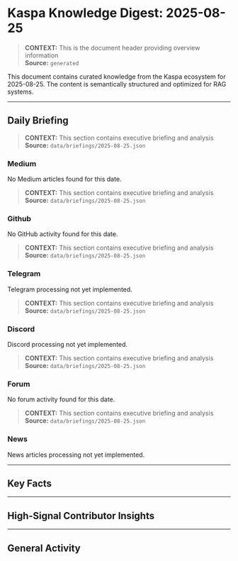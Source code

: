 # Kaspa Knowledge Digest: 2025-08-25

> **CONTEXT:** This is the document header providing overview information  
> **Source:** `generated`

This document contains curated knowledge from the Kaspa ecosystem
for 2025-08-25. The content is semantically structured and optimized
for RAG systems.

---

## Daily Briefing

> **CONTEXT:** This section contains executive briefing and analysis  
> **Source:** `data/briefings/2025-08-25.json`

### Medium

No Medium articles found for this date.

> **CONTEXT:** This section contains executive briefing and analysis  
> **Source:** `data/briefings/2025-08-25.json`

### Github

No GitHub activity found for this date.

> **CONTEXT:** This section contains executive briefing and analysis  
> **Source:** `data/briefings/2025-08-25.json`

### Telegram

Telegram processing not yet implemented.

> **CONTEXT:** This section contains executive briefing and analysis  
> **Source:** `data/briefings/2025-08-25.json`

### Discord

Discord processing not yet implemented.

> **CONTEXT:** This section contains executive briefing and analysis  
> **Source:** `data/briefings/2025-08-25.json`

### Forum

No forum activity found for this date.

> **CONTEXT:** This section contains executive briefing and analysis  
> **Source:** `data/briefings/2025-08-25.json`

### News

News articles processing not yet implemented.

---

## Key Facts



---

## High-Signal Contributor Insights



---

## General Activity

